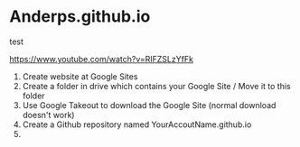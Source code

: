 # Anderps.github.io
test


https://www.youtube.com/watch?v=RIFZSLzYfFk


1. Create website at Google Sites
2. Create a folder in drive which contains your Google Site / Move it to this folder
3. Use Google Takeout to download the Google Site (normal download doesn't work)
4. Create a Github repository named YourAccoutName.github.io
5. 
